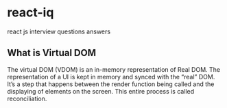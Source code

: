 # react-iq
react js interview questions answers

<h2>What is Virtual DOM</h2>
<p>The virtual DOM (VDOM) is an in-memory representation of Real DOM. The representation of a UI is kept in memory and synced with the “real” DOM. It’s a step that happens between the render function being called and the displaying of elements on the screen. This entire process is called reconciliation.

</p>
